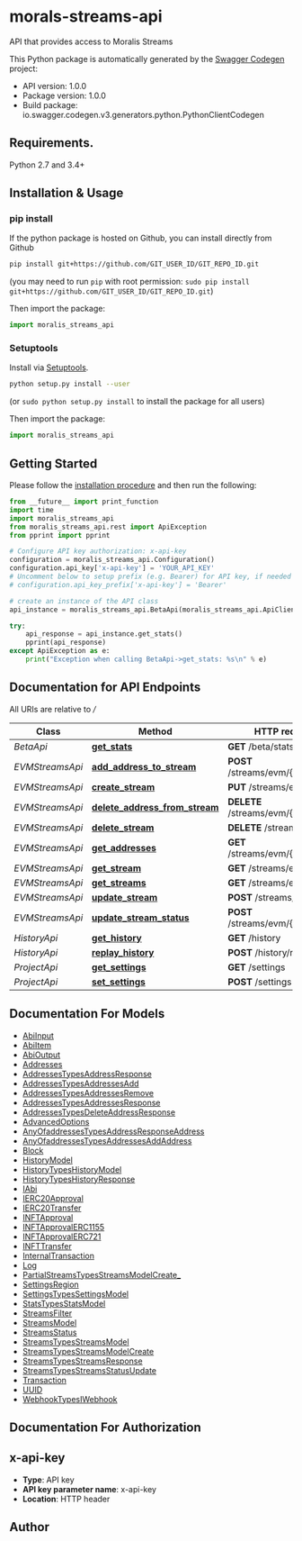 # morals-streams-api
API that provides access to Moralis Streams

This Python package is automatically generated by the [Swagger Codegen](https://github.com/swagger-api/swagger-codegen) project:

- API version: 1.0.0
- Package version: 1.0.0
- Build package: io.swagger.codegen.v3.generators.python.PythonClientCodegen

## Requirements.

Python 2.7 and 3.4+

## Installation & Usage
### pip install

If the python package is hosted on Github, you can install directly from Github

```sh
pip install git+https://github.com/GIT_USER_ID/GIT_REPO_ID.git
```
(you may need to run `pip` with root permission: `sudo pip install git+https://github.com/GIT_USER_ID/GIT_REPO_ID.git`)

Then import the package:
```python
import moralis_streams_api 
```

### Setuptools

Install via [Setuptools](http://pypi.python.org/pypi/setuptools).

```sh
python setup.py install --user
```
(or `sudo python setup.py install` to install the package for all users)

Then import the package:
```python
import moralis_streams_api
```

## Getting Started

Please follow the [installation procedure](#installation--usage) and then run the following:

```python
from __future__ import print_function
import time
import moralis_streams_api
from moralis_streams_api.rest import ApiException
from pprint import pprint

# Configure API key authorization: x-api-key
configuration = moralis_streams_api.Configuration()
configuration.api_key['x-api-key'] = 'YOUR_API_KEY'
# Uncomment below to setup prefix (e.g. Bearer) for API key, if needed
# configuration.api_key_prefix['x-api-key'] = 'Bearer'

# create an instance of the API class
api_instance = moralis_streams_api.BetaApi(moralis_streams_api.ApiClient(configuration))

try:
    api_response = api_instance.get_stats()
    pprint(api_response)
except ApiException as e:
    print("Exception when calling BetaApi->get_stats: %s\n" % e)
```

## Documentation for API Endpoints

All URIs are relative to */*

Class | Method | HTTP request | Description
------------ | ------------- | ------------- | -------------
*BetaApi* | [**get_stats**](docs/BetaApi.md#get_stats) | **GET** /beta/stats | 
*EVMStreamsApi* | [**add_address_to_stream**](docs/EVMStreamsApi.md#add_address_to_stream) | **POST** /streams/evm/{id}/address | 
*EVMStreamsApi* | [**create_stream**](docs/EVMStreamsApi.md#create_stream) | **PUT** /streams/evm | 
*EVMStreamsApi* | [**delete_address_from_stream**](docs/EVMStreamsApi.md#delete_address_from_stream) | **DELETE** /streams/evm/{id}/address | 
*EVMStreamsApi* | [**delete_stream**](docs/EVMStreamsApi.md#delete_stream) | **DELETE** /streams/evm/{id} | 
*EVMStreamsApi* | [**get_addresses**](docs/EVMStreamsApi.md#get_addresses) | **GET** /streams/evm/{id}/address | 
*EVMStreamsApi* | [**get_stream**](docs/EVMStreamsApi.md#get_stream) | **GET** /streams/evm/{id} | 
*EVMStreamsApi* | [**get_streams**](docs/EVMStreamsApi.md#get_streams) | **GET** /streams/evm | 
*EVMStreamsApi* | [**update_stream**](docs/EVMStreamsApi.md#update_stream) | **POST** /streams/evm/{id} | 
*EVMStreamsApi* | [**update_stream_status**](docs/EVMStreamsApi.md#update_stream_status) | **POST** /streams/evm/{id}/status | 
*HistoryApi* | [**get_history**](docs/HistoryApi.md#get_history) | **GET** /history | 
*HistoryApi* | [**replay_history**](docs/HistoryApi.md#replay_history) | **POST** /history/replay/{id} | 
*ProjectApi* | [**get_settings**](docs/ProjectApi.md#get_settings) | **GET** /settings | 
*ProjectApi* | [**set_settings**](docs/ProjectApi.md#set_settings) | **POST** /settings | 

## Documentation For Models

 - [AbiInput](docs/AbiInput.md)
 - [AbiItem](docs/AbiItem.md)
 - [AbiOutput](docs/AbiOutput.md)
 - [Addresses](docs/Addresses.md)
 - [AddressesTypesAddressResponse](docs/AddressesTypesAddressResponse.md)
 - [AddressesTypesAddressesAdd](docs/AddressesTypesAddressesAdd.md)
 - [AddressesTypesAddressesRemove](docs/AddressesTypesAddressesRemove.md)
 - [AddressesTypesAddressesResponse](docs/AddressesTypesAddressesResponse.md)
 - [AddressesTypesDeleteAddressResponse](docs/AddressesTypesDeleteAddressResponse.md)
 - [AdvancedOptions](docs/AdvancedOptions.md)
 - [AnyOfaddressesTypesAddressResponseAddress](docs/AnyOfaddressesTypesAddressResponseAddress.md)
 - [AnyOfaddressesTypesAddressesAddAddress](docs/AnyOfaddressesTypesAddressesAddAddress.md)
 - [Block](docs/Block.md)
 - [HistoryModel](docs/HistoryModel.md)
 - [HistoryTypesHistoryModel](docs/HistoryTypesHistoryModel.md)
 - [HistoryTypesHistoryResponse](docs/HistoryTypesHistoryResponse.md)
 - [IAbi](docs/IAbi.md)
 - [IERC20Approval](docs/IERC20Approval.md)
 - [IERC20Transfer](docs/IERC20Transfer.md)
 - [INFTApproval](docs/INFTApproval.md)
 - [INFTApprovalERC1155](docs/INFTApprovalERC1155.md)
 - [INFTApprovalERC721](docs/INFTApprovalERC721.md)
 - [INFTTransfer](docs/INFTTransfer.md)
 - [InternalTransaction](docs/InternalTransaction.md)
 - [Log](docs/Log.md)
 - [PartialStreamsTypesStreamsModelCreate_](docs/PartialStreamsTypesStreamsModelCreate_.md)
 - [SettingsRegion](docs/SettingsRegion.md)
 - [SettingsTypesSettingsModel](docs/SettingsTypesSettingsModel.md)
 - [StatsTypesStatsModel](docs/StatsTypesStatsModel.md)
 - [StreamsFilter](docs/StreamsFilter.md)
 - [StreamsModel](docs/StreamsModel.md)
 - [StreamsStatus](docs/StreamsStatus.md)
 - [StreamsTypesStreamsModel](docs/StreamsTypesStreamsModel.md)
 - [StreamsTypesStreamsModelCreate](docs/StreamsTypesStreamsModelCreate.md)
 - [StreamsTypesStreamsResponse](docs/StreamsTypesStreamsResponse.md)
 - [StreamsTypesStreamsStatusUpdate](docs/StreamsTypesStreamsStatusUpdate.md)
 - [Transaction](docs/Transaction.md)
 - [UUID](docs/UUID.md)
 - [WebhookTypesIWebhook](docs/WebhookTypesIWebhook.md)

## Documentation For Authorization


## x-api-key

- **Type**: API key
- **API key parameter name**: x-api-key
- **Location**: HTTP header


## Author


